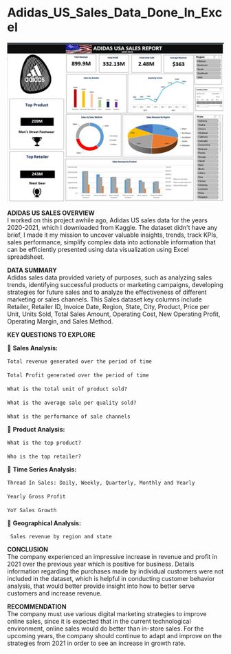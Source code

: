 # Adidas_US_Sales_Data_Done_In_Excel

![adidas_us_sales](adidasshot.jpg)


**ADIDAS US SALES OVERVIEW**  
I worked on this project awhile ago, Adidas US sales data for the years 2020-2021, which I downloaded from Kaggle. The dataset didn't have any brief, I made it my mission to uncover valuable insights, trends, track KPIs, sales performance, simplify complex data into actionable information that can be efficiently presented using data visualization using Excel spreadsheet. 


**DATA SUMMARY**  
Adidas sales data provided variety of purposes, such as analyzing sales trends, identifying successful products or marketing campaigns, developing strategies for future sales and to analyze the effectiveness of different marketing or sales channels. This Sales dataset key columns include Retailer, Retailer ID, Invoice Date, Region, State, City, Product, Price per Unit, Units Sold, Total Sales Amount, Operating Cost, New Operating Profit, Operating Margin, and Sales Method.


**KEY QUESTIONS TO EXPLORE**

📍 **Sales Analysis:**

    Total revenue generated over the period of time

    Total Profit generated over the period of time 

    What is the total unit of product sold? 

    What is the average sale per quality sold?

    What is the performance of sale channels 



📍 **Product Analysis:**

    What is the top product?

    Who is the top retailer?



📍 **Time Series Analysis:**

    Thread In Sales: Daily, Weekly, Quarterly, Monthly and Yearly 

    Yearly Gross Profit

    YoY Sales Growth



📍 **Geographical Analysis:**

     Sales revenue by region and state     
**CONCLUSION**  
The company experienced an impressive increase in revenue and profit in 2021 over the previous year which is positive for business. Details information regarding the purchases made by individual customers were not included in the dataset, which is helpful in conducting customer behavior analysis, that would better provide insight into how to better serve customers and increase revenue. 


**RECOMMENDATION**  
The company must use various digital marketing strategies to improve online sales, since it is expected that in the current technological environment, online sales would do better than in-store sales. 
For the upcoming years, the company should continue to adapt and improve on the strategies from 2021 in order to see an increase in growth rate.


